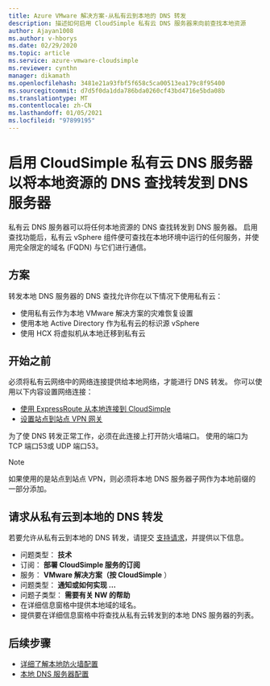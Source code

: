 ```yaml
---
title: Azure VMware 解决方案-从私有云到本地的 DNS 转发
description: 描述如何启用 CloudSimple 私有云 DNS 服务器来向前查找本地资源
author: Ajayan1008
ms.author: v-hborys
ms.date: 02/29/2020
ms.topic: article
ms.service: azure-vmware-cloudsimple
ms.reviewer: cynthn
manager: dikamath
ms.openlocfilehash: 3481e21a93fbf5f658c5ca00513ea179c8f95400
ms.sourcegitcommit: d7d5f0da1dda786bda0260cf43bd4716e5bda08b
ms.translationtype: MT
ms.contentlocale: zh-CN
ms.lasthandoff: 01/05/2021
ms.locfileid: "97899195"
---
```

# <a name="enable-cloudsimple-private-cloud-dns-servers-to-forward-dns-lookup-of-on-premises-resources-to-your-dns-servers"></a>启用 CloudSimple 私有云 DNS 服务器以将本地资源的 DNS 查找转发到 DNS 服务器

私有云 DNS 服务器可以将任何本地资源的 DNS 查找转发到 DNS 服务器。  启用查找功能后，私有云 vSphere 组件便可查找在本地环境中运行的任何服务，并使用完全限定的域名 (FQDN) 与它们进行通信。

## <a name="scenarios"></a>方案 

转发本地 DNS 服务器的 DNS 查找允许你在以下情况下使用私有云：

* 使用私有云作为本地 VMware 解决方案的灾难恢复设置
* 使用本地 Active Directory 作为私有云的标识源 vSphere
* 使用 HCX 将虚拟机从本地迁移到私有云

## <a name="before-you-begin"></a>开始之前

必须将私有云网络中的网络连接提供给本地网络，才能进行 DNS 转发。  你可以使用以下内容设置网络连接：

* [使用 ExpressRoute 从本地连接到 CloudSimple](on-premises-connection.md)
* [设置站点到站点 VPN 网关](./vpn-gateway.md#set-up-a-site-to-site-vpn-gateway)

为了使 DNS 转发正常工作，必须在此连接上打开防火墙端口。  使用的端口为 TCP 端口53或 UDP 端口53。

> [!NOTE]
> 如果使用的是站点到站点 VPN，则必须将本地 DNS 服务器子网作为本地前缀的一部分添加。

## <a name="request-dns-forwarding-from-private-cloud-to-on-premises"></a>请求从私有云到本地的 DNS 转发

若要允许从私有云到本地的 DNS 转发，请提交 [支持请求](https://portal.azure.com/#blade/Microsoft_Azure_Support/HelpAndSupportBlade/newsupportrequest)，并提供以下信息。

* 问题类型： **技术**
* 订阅： **部署 CloudSimple 服务的订阅**
* 服务： **VMware 解决方案（按 CloudSimple** ）
* 问题类型： **通知或如何实现 ...**
* 问题子类型： **需要有关 NW 的帮助**
* 在详细信息窗格中提供本地域的域名。
* 提供要在详细信息窗格中将查找从私有云转发到的本地 DNS 服务器的列表。

## <a name="next-steps"></a>后续步骤

* [详细了解本地防火墙配置](on-premises-firewall-configuration.md)
* [本地 DNS 服务器配置](on-premises-dns-setup.md)

